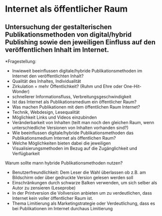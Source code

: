 # Internet als öffentlicher Raum

## Untersuchung der gestalterischen Publikationsmethoden von digital/hybrid Publishing sowie den jeweiligen Einfluss auf den veröffentlichen Inhalt im Internet.

*Fragestellung:

- Inwieweit beeinflussen digitale/hybride Publikationsmethoden im Internet den veröffentlichten Inhalt?
- Qualität des Inhaltes, Individualität
- Zirkulation = mehr Öffentlichkeit? (Ruhm und Ehre oder One-Hit-Wonder)
- schnellerer Informationsfluss, Verbreitungsgeschwindigkeit
- Ist das Internet als Publikationsmedium ein öffentlicher Raum?
- Was machen Publikationen mit dem öffentlichen Raum Internet?
- Technik, Webdesign, Lesequalität
- Möglichkeit Links und Videos einzubinden
- Veränderbarkeit von Inhalten (teilt man noch den gleichen Raum, wenn unterschiedliche Versionen von Inhalten vorhanden sind?) 
- Wie beeinflussen digitale/hybride Publikationsmethoden das Publikationsmedium Internet als öffentlichen Raum?
- Welche Möglichkeiten bieten dabei die jeweiligen Visualisierungsmethoden im Bezug auf die Zugänglichkeit und Verfügbarkeit


Warum sollte mann hybride Publikationsmethoden nutzen?
- Benutzerfreundlichkeit: Dem Leser die Wahl überlassen ob z.B. am Bildschirm oder über gedruckte Version gelesen werden soll
- Einschränkungen durch schwarze Balken verwenden, um sich selber als Autor zu zensieren (Leseprobe)
- In der Printversion die Vollversion anbieten um zu verdeutlichen, dass Internet kein voller öffentlicher Raum ist.
- Thema Limitierung als Marketingstrategie oder Verdeutlichung, dass es bei Publikationen im Internet durchaus Limitierung 
